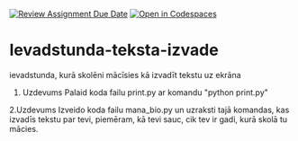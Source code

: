 [![Review Assignment Due Date](https://classroom.github.com/assets/deadline-readme-button-22041afd0340ce965d47ae6ef1cefeee28c7c493a6346c4f15d667ab976d596c.svg)](https://classroom.github.com/a/4yOfp0bi)
[![Open in Codespaces](https://classroom.github.com/assets/launch-codespace-2972f46106e565e64193e422d61a12cf1da4916b45550586e14ef0a7c637dd04.svg)](https://classroom.github.com/open-in-codespaces?assignment_repo_id=20377533)
# Ievadstunda-teksta-izvade
ievadstunda, kurā skolēni mācīsies kā izvadīt tekstu uz ekrāna

1. Uzdevums
Palaid koda failu print.py ar komandu "python print.py"

2.Uzdevums
Izveido koda failu mana_bio.py un uzraksti tajā komandas, kas izvadīs tekstu par tevi, piemēram, kā tevi sauc, cik tev ir gadi, kurā skolā tu mācies.
